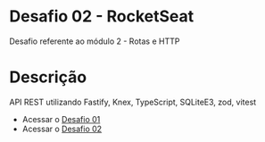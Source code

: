 # Desafio 02 - RocketSeat

Desafio referente ao módulo 2 - Rotas e HTTP

# Descrição

API REST utilizando Fastify, Knex, TypeScript, SQLiteE3, zod, vitest

- Acessar o [Desafio 01](https://github.com/luisartur8/desafio01-rocketseat)
- Acessar o [Desafio 02](https://github.com/luisartur8/desafio02-rocketseat)